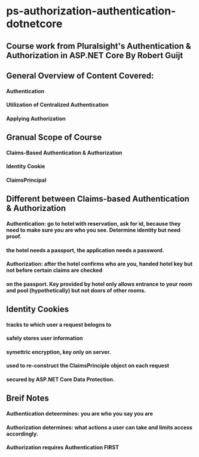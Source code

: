 # ps-authorization-authentication-dotnetcore
## Course work from Pluralsight's Authentication &amp; Authorization in ASP.NET Core By Robert Guijt
## General Overview of Content Covered:
  #### Authentication
  #### Utilization of Centralized Authentication
  #### Applying Authorization

## Granual Scope of Course
#### Claims-Based Authentication &amp; Authorization
#### Identity Cookie
#### ClaimsPrincipal

## Different between Claims-based Authentication &amp; Authorization
#### Authentication: go to hotel with reservation, ask for id, because they need to make sure you are who you see. Determine identity but need proof. 
#### the hotel needs a passport, the application needs a password.

#### Authorization: after the hotel confirms who are you, handed hotel key but not before certain claims are checked
#### on the passport. Key provided by hotel only allows entrance to your room and pool (hypothetically) but not doors of other rooms.

## Identity Cookies
  #### tracks to which user a request belogns to
  #### safely stores user information
  #### symettric encryption, key only on server.
  #### used to re-construct the ClaimsPrinciple object on each request
  #### secured by ASP.NET Core Data Protection.

## Breif Notes 
  #### Authentication deteermines: you are who you say you are
  #### Authorization determines: what actions a user can take and limits access accordingly.
  #### Authorization requires Authentication FIRST


